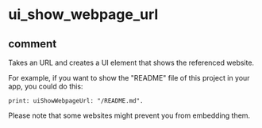 # ui_show_webpage_url
## comment

Takes an URL and creates a UI element that shows the referenced website.

For example, if you want to show the "README" file of this project in your app, you could do this:
```kalzit
print: uiShowWebpageUrl: "/README.md".
```

Please note that some websites might prevent you from embedding them.